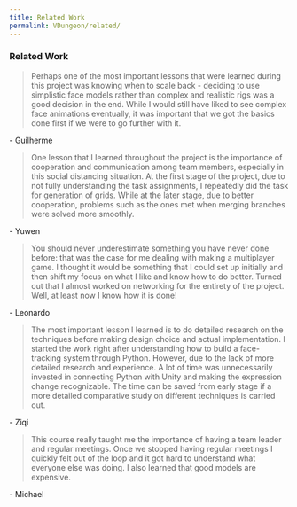```yaml
---
title: Related Work
permalink: VDungeon/related/
---
```


### Related Work



<div class="row">
  <div class="col s12 m7">
    <blockquote>
    Perhaps one of the most important lessons that were learned during this project was knowing when to scale back - deciding to use simplistic face models rather than complex and realistic rigs was a good decision in the end. While I would still have liked to see complex face animations eventually, it was important that we got the basics done first if we were to go further with it.
    </blockquote> - Guilherme
  </div>
</div>

<div class="row">
  <div class="col s12 m7 offset-m5">
    <blockquote>
    One lesson that I learned throughout the project is the importance of cooperation and communication among team members, especially in this social distancing situation. At the first stage of the project, due to not fully understanding the task assignments, I repeatedly did the task for generation of grids. While at the later stage, due to better cooperation, problems such as the ones met when merging branches were solved more smoothly.
    </blockquote> - Yuwen
  </div>
</div>

<div class="row">
  <div class="col s12 m7">
    <blockquote>
You should never underestimate something you have never done before: that was the case for me dealing with making a multiplayer game. I thought it would be something that I could set up initially and then shift my focus on what I like and know how to do better. Turned out that I almost worked on networking for the entirety of the project. Well, at least now I know how it is done! 
    </blockquote> - Leonardo
  </div>
</div>

<div class="row">
  <div class="col s12 m7 offset-m5">
    <blockquote>
The most important lesson I learned is to do detailed research on the techniques before making design choice and actual implementation. I started the work right after understanding how to build a face-tracking system through Python. However, due to the lack of more detailed research and experience. A lot of time was unnecessarily invested in connecting Python with Unity and making the expression change recognizable. The time can be saved from early stage if a more detailed comparative study on different techniques is carried out.
    </blockquote> - Ziqi
  </div>
</div>

<div class="row">
  <div class="col s12 m7">
    <blockquote>
This course really taught me the importance of having a team leader and regular meetings. Once we stopped having regular meetings I quickly felt out of the loop and it got hard to understand what everyone else was doing. I also learned that good models are expensive.
    </blockquote> - Michael
  </div>
</div>


